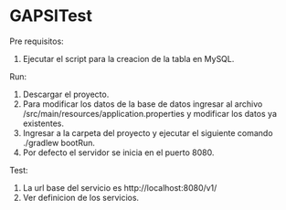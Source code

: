 # GAPSITest

Pre requisitos:
1. Ejecutar el script para la creacion de la tabla en MySQL.

Run:
1. Descargar el proyecto.
2. Para modificar los datos de la base de datos ingresar al archivo /src/main/resources/application.properties y modificar los    datos ya existentes.
3. Ingresar a la carpeta del proyecto y ejecutar el siguiente comando ./gradlew bootRun.
4. Por defecto el servidor se inicia en el puerto 8080.

Test:
1. La url base del servicio es http://localhost:8080/v1/
2. Ver definicion de los servicios.
